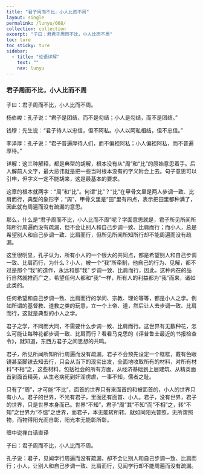 ```yaml
---
title: "君子周而不比，小人比而不周"
layout: single
permalink: /lunyu/068/
collection: collection
excerpt: "子曰：君君子周而不比，小人比而不周"
toc: ture
toc_sticky: ture
sidebar:
  - title: "论语详解"
    text: ""
    nav: lunyu
---
```


### 君子周而不比，小人比而不周

子曰：君子周而不比，小人比而不周。

杨伯峻：孔子说：“君子是团结，而不是勾结；小人是勾结，而不是团结。”

钱穆：先生说：“君子待人以忠信，但不阿私。小人以阿私相结，但不忠信。”

李泽厚：孔子说：“君子普遍厚待人们，而不偏袒阿私；小人偏袒阿私，而不普遍厚待。”

详解：这三种解释，都是典型的胡解，根本没有从“周”和“比”的原始意思着手。后人解前人文字，最大忌讳就是把一些当时根本没有的字义附会上去。句子意思可以引申，但字义一定不能胡来，这是最基本的要求。

这章的根本就两字：“周”和“比”。何谓“比”？“比”在甲骨文里是两人步调一致、比肩而行，典型的象形字；“周”，甲骨文里是“田”里有四点，表示把田里都种满了，因此就有周遍而没有疏漏的意思。

那么，什么是“君子周而不比，小人比而不周”呢？字面意思就是，君子所见所闻所知所行周遍而没有疏漏，但不会让别人和自己步调一致、比肩而行；而小人，总是希望别人和自己步调一致、比肩而行，但所见所闻所知所行却不能周遍而没有疏漏。

这里很明显，孔子认为，所有小人的一个很大的共同点，都是希望别人和自己步调一致、比肩而行，为什么？小人，被一个“我“所牵制，他自己的行为、见解，都不过是那个“我”的造作，永远和那“我” 步调一致、比肩而行，因此，这种内在的品行自然就推而广之，希望任何人都和“我”一样，所有人的利益都为“我”而来，诸如此类的。

任何希望和自己步调一致、比肩而行的学问、宗教、理论等等，都是小人之学。例如所谓的基督教、道教之类的玩意，立一个上帝、道，然后让人去步调一致、比肩而行，这就是典型的小人之学。

君子之学，不同而大同，不需要什么步调一致、比肩而行。这世界有无数种花，怎么可能让每种花都步调一致、比肩而行？看看马克思的《评普鲁士最近的书报检查令》，就知道，东西方君子之间思想的共鸣。

君子，所见所闻所知所行周遍而没有疏漏，君子不会预先设定一个框框，戴有色眼镜甚至脚镣去知去行，只会从当下的现实出发，全面地收取所有的材料，对所有材料“不相“之，这些材料，包括社会的所有方面，从经济基础到上层建筑、从精英面首到面首精英，从生老病死到奸淫虏虐，一事不知，儒者之耻。

只有了“周”，才可能“不比”，面首的世界只有来面首的和被面首的，小人的世界只有小人。君子的世界，不光有君子，里面还有面首、小人。君子，没有世界，君子的世界，只是世界本身而已。世界“不知”，君子“周”其“不知”而“不相”之，转“不知”之世界为“不愠”之世界，而君子，本无能转所转。就如同阳光普照，无所谓照物，而物得阳光而自彰，阳光本无能彰所彰。

缠中说禅白话直译

子曰：君子周而不比，小人比而不周。

孔子说：君子，见闻学行周遍而没有疏漏，却不会让别人和自己步调一致、比肩而行；小人，让别人和自己步调一致、比肩而行，见闻学行却不能周遍而没有疏漏。
